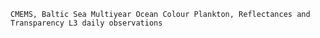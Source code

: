 `CMEMS, Baltic Sea Multiyear Ocean Colour Plankton, Reflectances and Transparency L3 daily observations`
